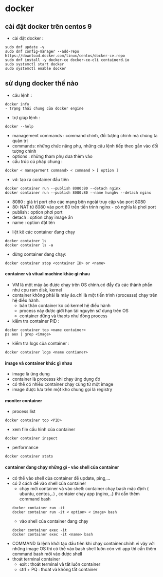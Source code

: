 # docker
## cài đặt docker trên centos 9
- cài đặt docker : 
```
sudo dnf update -y
sudo dnf config-manager --add-repo https://download.docker.com/linux/centos/docker-ce.repo
sudo dnf install -y docker-ce docker-ce-cli containerd.io
sudo systemctl start docker
sudo systemctl enable docker
```
## sử dụng docker thế nào 
- câu lệnh :
```
docker info
- trạng thái chung của docker engine
```
- trợ giúp lệnh :
```
docker --help
```
- management commands : command chính, đối tượng chính mà chúng ta quản trị
- commands: những chức năng phụ, những câu lệnh tiếp theo gắn vào đối tượng chính
- options : những tham phụ đưa thêm vào
- cấu trúc cú pháp chung :
```
docker < managerment command> < command > [ option ]
```
- vd: tạo ra container đầu tiên
```
docker container run --publish 8080:80 --detach nginx
docker container run --publish 8080:80 --name hunghv --detach nginx
```
  + 8080 : giá trị port cho các mạng bên ngoài truy cập vào port 8080
  + 80: NAT từ 8080 vào port 80 trên tiến trình nginx - có nghĩa là phơi port
  + publish : option phơi port
  + detach : option chạy image ẩn
  + name : option đặt tên
- liệt kê các container đang chạy
```
docker container ls
docker container ls -a
```
- dừng container đang chạy:
```
docker container stop <container ID> or <name>
```
#### container và vitual machine khác gì nhau
- VM là một máy ảo được chạy trên OS chính.có đầy đủ các thành phần như cpu ram disk, kernel
- container không phải là máy ảo.chỉ là một tiến trình (processs) chạy trên hệ điều hành.
  + bản thân container ko có kernel hệ điều hành
  + process này được giới hạn tài nguyên sử dụng trên OS
  + container dừng và thaots như đóng process
- kiểm tra container PID :
```
docker container top <name container>
ps aux | grep <image>
```
- kiểm tra logs của container :
```
docker container logs <name contianer>
```
#### image và container khác gì nhau
- image là ứng dụng
- container là processs khi chạy ứng dụng đó
- có thể có nhiều container chạy cùng từ một image
- image được lưu trên một kho chung gọi là registry

#### moniter container
- process list
```
docker container top <PID>
```
- xem file cấu hình của container
```
docker container inspect
```
- performance
```
docker container stats
```
#### container đang chạy những gì - vào shell của container
- có thể vào shell của container để update, ping,...
- có 2 cách để vào shell của container
    + chạy mới container và vào shell: container chạy bash mặc định ( ubuntu, centos,..) , contaier chạy app (nginx,..) thì cần thêm command bash
    ```
    docker container run -it
    docker container run -it < option> < image> bash
    ```
    + vào shell của container đang chạy
    ```
    docker container exec -it
    docker container exec -it <name> bash
    ```
- COMMAND là lệnh khởi tạo đầu tiên khi chạy container.chính vì vậy với những image OS thì có thể vào bash shell luôn còn với app thì cần thêm command bash mới vào được shell
- thoát terminal container
  + exit : thoát terminal và tắt luôn container
  + ctrl + PQ : thoát và không tắt container
 
    


